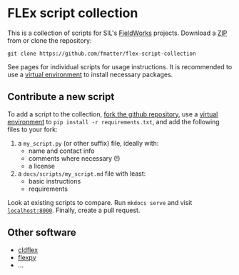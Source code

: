 # FLEx script collection
This is a collection of scripts for SIL's [FieldWorks](https://software.sil.org/fieldworks/) projects.
Download a [ZIP](https://github.com/fmatter/flex-script-collection/archive/refs/heads/main.zip) from or clone the repository:

```
git clone https://github.com/fmatter/flex-script-collection
```

See pages for individual scripts for usage instructions.
It is recommended to use a [virtual environment](https://docs.python.org/3/library/venv.html) to install necessary packages.

## Contribute a new script
To add a script to the collection, [fork the github repository](https://github.com/fmatter/flex-script-collection/fork), use a [virtual environment](https://docs.python.org/3/library/venv.html) to `pip install -r requirements.txt`, and add the following files to your fork:

1. a `my_script.py` (or other suffix) file, ideally with:
    * name and contact info
    * comments where necessary (!)
    * a license
2. a `docs/scripts/my_script.md` file with least:
    * basic instructions
    * requirements

Look at existing scripts to compare.
Run `mkdocs serve` and visit [`localhost:8000`](http://localhost:8000).
Finally, create a pull request.

## Other software
* [cldflex](https://fl.mt/cldflex)
* [flexpy](https://github.com/Kuhron/flexpy)
* ...